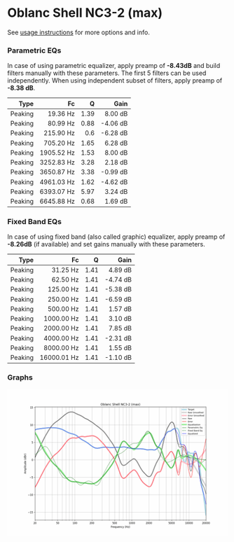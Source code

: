 # Oblanc Shell NC3-2 (max)
See [usage instructions](https://github.com/jaakkopasanen/AutoEq#usage) for more options and info.

### Parametric EQs
In case of using parametric equalizer, apply preamp of **-8.43dB** and build filters manually
with these parameters. The first 5 filters can be used independently.
When using independent subset of filters, apply preamp of **-8.38 dB**.

| Type    | Fc         |    Q | Gain     |
|--------:|-----------:|-----:|---------:|
| Peaking | 19.36 Hz   | 1.39 | 8.00 dB  |
| Peaking | 80.99 Hz   | 0.88 | -4.06 dB |
| Peaking | 215.90 Hz  | 0.6  | -6.28 dB |
| Peaking | 705.20 Hz  | 1.65 | 6.28 dB  |
| Peaking | 1905.52 Hz | 1.53 | 8.00 dB  |
| Peaking | 3252.83 Hz | 3.28 | 2.18 dB  |
| Peaking | 3650.87 Hz | 3.38 | -0.99 dB |
| Peaking | 4961.03 Hz | 1.62 | -4.62 dB |
| Peaking | 6393.07 Hz | 5.97 | 3.24 dB  |
| Peaking | 6645.88 Hz | 0.68 | 1.69 dB  |

### Fixed Band EQs
In case of using fixed band (also called graphic) equalizer, apply preamp of **-8.26dB**
(if available) and set gains manually with these parameters.

| Type    | Fc          |    Q | Gain     |
|--------:|------------:|-----:|---------:|
| Peaking | 31.25 Hz    | 1.41 | 4.89 dB  |
| Peaking | 62.50 Hz    | 1.41 | -4.74 dB |
| Peaking | 125.00 Hz   | 1.41 | -5.38 dB |
| Peaking | 250.00 Hz   | 1.41 | -6.59 dB |
| Peaking | 500.00 Hz   | 1.41 | 1.57 dB  |
| Peaking | 1000.00 Hz  | 1.41 | 3.10 dB  |
| Peaking | 2000.00 Hz  | 1.41 | 7.85 dB  |
| Peaking | 4000.00 Hz  | 1.41 | -2.31 dB |
| Peaking | 8000.00 Hz  | 1.41 | 1.55 dB  |
| Peaking | 16000.01 Hz | 1.41 | -1.10 dB |

### Graphs
![](./Oblanc%20Shell%20NC3-2%20(max).png)
